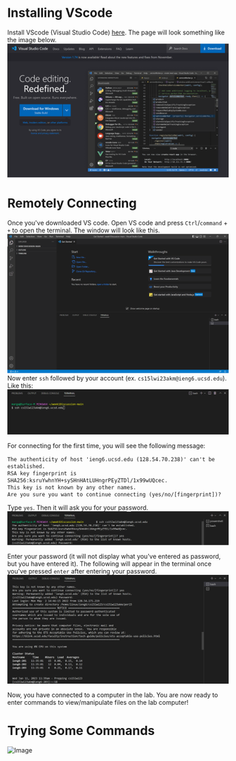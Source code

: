 Installing VScode
=================
Install VScode (Visual Studio Code) [here](https://code.visualstudio.com/). The page will look something like the image below.
![Image](https://github.com/m5luo/cse15l-lab-reports/blob/ec5458560c01a5d56cde1a72b8018f87264f2ef4/downloading_vscode.png)

Remotely Connecting
===================
Once you've downloaded VS code. Open VS code and press `Ctrl`/`command` + `+` to open the terminal. The window will look like this.
![Image](https://github.com/m5luo/cse15l-lab-reports/blob/ec5458560c01a5d56cde1a72b8018f87264f2ef4/open_terminal.png)
Now enter `ssh` followed by your account (ex. `cs15lwi23akm@ieng6.ucsd.edu`). Like this:
![Image](https://github.com/m5luo/cse15l-lab-reports/blob/ec5458560c01a5d56cde1a72b8018f87264f2ef4/sign_in.png)

For connecting for the first time, you will see the following message:

```
The authenticity of host 'ieng6.ucsd.edu (128.54.70.238)' can't be established.
RSA key fingerprint is SHA256:ksruYwhnYH+sySHnHAtLUHngrPEyZTDl/1x99wUQcec.
This key is not known by any other names.
Are you sure you want to continue connecting (yes/no/[fingerprint])?
```

Type `yes`. Then it will ask you for your password. 
![Image](https://github.com/m5luo/cse15l-lab-reports/blob/24cc005e163b8d937c07f9c4bf08536228d402d8/enter_password.png)

Enter your password (it will not display what you've entered as password, but you have entered it). The following will appear in the terminal once you've pressed `enter` after entering your password.
![Image](https://github.com/m5luo/cse15l-lab-reports/blob/24cc005e163b8d937c07f9c4bf08536228d402d8/after_passward.png)

Now, you have connected to a computer in the lab. You are now ready to enter commands to view/manipulate files on the lab computer!



Trying Some Commands
====================

![Image]()


